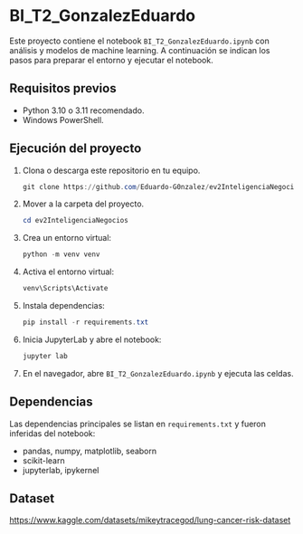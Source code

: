 # BI_T2_GonzalezEduardo

Este proyecto contiene el notebook `BI_T2_GonzalezEduardo.ipynb` con análisis y modelos de machine learning. A continuación se indican los pasos para preparar el entorno y ejecutar el notebook.

## Requisitos previos
- Python 3.10 o 3.11 recomendado.
- Windows PowerShell.

## Ejecución del proyecto
1. Clona o descarga este repositorio en tu equipo.
   ```powershell
   git clone https://github.com/Eduardo-G0nzalez/ev2InteligenciaNegocios
   ```
2. Mover a la carpeta del proyecto.
   ```powershell
   cd ev2InteligenciaNegocios
   ```
3. Crea un entorno virtual:
   ```powershell
   python -m venv venv
   ```
4. Activa el entorno virtual:
   ```powershell
   venv\Scripts\Activate
   ```
5. Instala dependencias:
   ```powershell
   pip install -r requirements.txt
   ```
6. Inicia JupyterLab y abre el notebook:
   ```powershell
   jupyter lab
   ```
8. En el navegador, abre `BI_T2_GonzalezEduardo.ipynb` y ejecuta las celdas.


## Dependencias
Las dependencias principales se listan en `requirements.txt` y fueron inferidas del notebook:
- pandas, numpy, matplotlib, seaborn
- scikit-learn
- jupyterlab, ipykernel

## Dataset
https://www.kaggle.com/datasets/mikeytracegod/lung-cancer-risk-dataset

